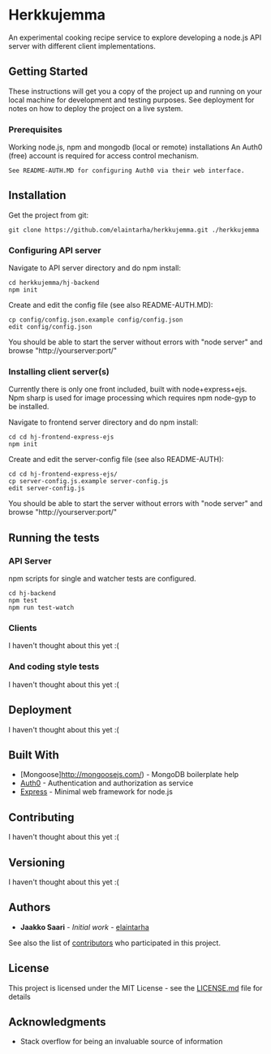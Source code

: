 # Herkkujemma

An experimental cooking recipe service to explore developing a node.js API server with different client implementations.

## Getting Started

These instructions will get you a copy of the project up and running on your local machine for development and testing purposes. See deployment for notes on how to deploy the project on a live system.

### Prerequisites

Working node.js, npm and mongodb (local or remote) installations
An Auth0 (free) account is required for access control mechanism.

```
See README-AUTH.MD for configuring Auth0 via their web interface.
```
## Installation

Get the project from git:

```
git clone https://github.com/elaintarha/herkkujemma.git ./herkkujemma
```

### Configuring API server

Navigate to API server directory and do npm install:
```
cd herkkujemma/hj-backend
npm init
```
Create and edit the config file (see also README-AUTH.MD):
```
cp config/config.json.example config/config.json
edit config/config.json
```

You should be able to start the server without errors with "node server" and browse "http://yourserver:port/"

### Installing client server(s)

Currently there is only one front included, built with node+express+ejs.
Npm sharp is used for image processing which requires npm node-gyp to be installed.

Navigate to frontend server directory and do npm install:

```
cd cd hj-frontend-express-ejs
npm init

```
 Create and edit the server-config file (see also README-AUTH):
```
cd cd hj-frontend-express-ejs/
cp server-config.js.example server-config.js
edit server-config.js
```

You should be able to start the server without errors with "node server" and browse "http://yourserver:port/"

## Running the tests


### API Server

npm scripts for single and watcher tests are configured.

```
cd hj-backend
npm test
npm run test-watch
```
### Clients

I haven't thought about this yet :(

### And coding style tests

I haven't thought about this yet :(


## Deployment

I haven't thought about this yet :(

## Built With
* [Mongoose]http://mongoosejs.com/) - MongoDB boilerplate help
* [Auth0](https://auth0.com/) - Authentication and authorization as service
* [Express](https://expressjs.com/) - Minimal web framework for node.js


## Contributing

I haven't thought about this yet :(

## Versioning

I haven't thought about this yet :(

## Authors

* **Jaakko Saari** - *Initial work* - [elaintarha](https://github.com/elaintarha)

See also the list of [contributors](https://github.com/elaintarha/herkkujemma/contributors) who participated in this project.

## License

This project is licensed under the MIT License - see the [LICENSE.md](LICENSE.md) file for details

## Acknowledgments

* Stack overflow for being an invaluable source of information
